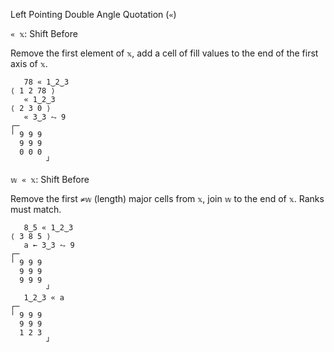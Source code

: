 Left Pointing Double Angle Quotation (`«`)

`« 𝕩`: Shift Before

Remove the first element of `𝕩`,  add a cell of fill values to the end of the first axis of `𝕩`.
```
   78 « 1‿2‿3
⟨ 1 2 78 ⟩
   « 1‿2‿3
⟨ 2 3 0 ⟩
   « 3‿3 ⥊ 9
┌─       
╵ 9 9 9  
  9 9 9  
  0 0 0  
        ┘
```

`𝕨 « 𝕩`: Shift Before

Remove the first `≠𝕨` (length) major cells from `𝕩`, join `𝕨` to the end of `𝕩`. Ranks must match.
```
   8‿5 « 1‿2‿3
⟨ 3 8 5 ⟩
   a ← 3‿3 ⥊ 9
┌─       
╵ 9 9 9  
  9 9 9  
  9 9 9  
        ┘
   1‿2‿3 « a
┌─       
╵ 9 9 9  
  9 9 9  
  1 2 3  
        ┘
```
